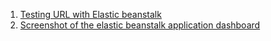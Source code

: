 1. [Testing URL with Elastic beanstalk](http://udacity-cloud-dev-proj2-dev.us-east-1.elasticbeanstalk.com/filteredimage?image_url=https://sb.kaleidousercontent.com/67418/800x533/c5b0716f3d/animals-0b6addc448f4ace0792ba4023cf06ede8efa67b15e748796ef7765ddeb45a6fb.jpg)
2. [Screenshot of the elastic beanstalk application dashboard](https://github.com/QuanLeMinh2810/udacity-cloud-dev-proj-2/blob/master/deployment_screenshots/udacity-clound-dev-proj-2.png)